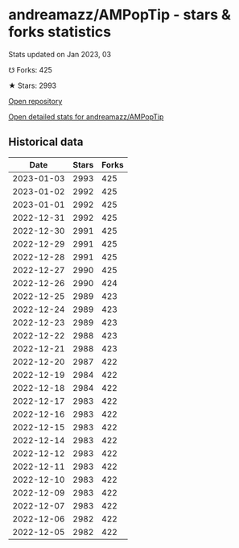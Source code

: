 # andreamazz/AMPopTip - stars & forks statistics

Stats updated on Jan 2023, 03

☋ Forks: 425

★ Stars: 2993

[Open repository](https://github.com/andreamazz/AMPopTip)

[Open detailed stats for andreamazz/AMPopTip](https://reviewgithub.com/rep/andreamazz/AMPopTip)

## Historical data
| Date | Stars | Forks |
|------|-------|-------|
| 2023-01-03 | 2993 | 425 | 
| 2023-01-02 | 2992 | 425 | 
| 2023-01-01 | 2992 | 425 | 
| 2022-12-31 | 2992 | 425 | 
| 2022-12-30 | 2991 | 425 | 
| 2022-12-29 | 2991 | 425 | 
| 2022-12-28 | 2991 | 425 | 
| 2022-12-27 | 2990 | 425 | 
| 2022-12-26 | 2990 | 424 | 
| 2022-12-25 | 2989 | 423 | 
| 2022-12-24 | 2989 | 423 | 
| 2022-12-23 | 2989 | 423 | 
| 2022-12-22 | 2988 | 423 | 
| 2022-12-21 | 2988 | 423 | 
| 2022-12-20 | 2987 | 422 | 
| 2022-12-19 | 2984 | 422 | 
| 2022-12-18 | 2984 | 422 | 
| 2022-12-17 | 2983 | 422 | 
| 2022-12-16 | 2983 | 422 | 
| 2022-12-15 | 2983 | 422 | 
| 2022-12-14 | 2983 | 422 | 
| 2022-12-12 | 2983 | 422 | 
| 2022-12-11 | 2983 | 422 | 
| 2022-12-10 | 2983 | 422 | 
| 2022-12-09 | 2983 | 422 | 
| 2022-12-07 | 2983 | 422 | 
| 2022-12-06 | 2982 | 422 | 
| 2022-12-05 | 2982 | 422 | 

